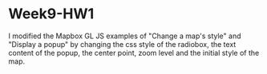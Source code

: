 # Week9-HW1

I modified the Mapbox GL JS examples of "Change a map's style" and "Display a popup" by changing the css style of the radiobox, the text content of the popup, the center point, zoom level and the initial style of the map. 
